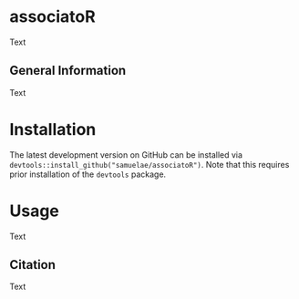 # associatoR

Text

## General Information

Text

# Installation

The latest development version on GitHub can be installed via `devtools::install_github("samuelae/associatoR")`. Note that this requires prior installation of the `devtools` package.  

# Usage

Text

## Citation

Text